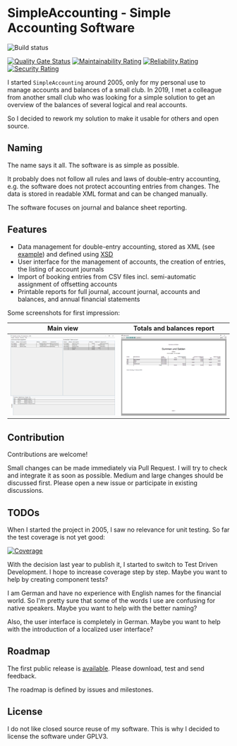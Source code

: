 # SimpleAccounting - Simple Accounting Software

![Build status](https://github.com/lg2de/SimpleAccounting/workflows/continous%20integration/badge.svg?branch=master)

[![Quality Gate Status](https://sonarcloud.io/api/project_badges/measure?project=lg2de_SimpleAccounting&metric=alert_status)](https://sonarcloud.io/dashboard?id=lg2de_SimpleAccounting)
[![Maintainability Rating](https://sonarcloud.io/api/project_badges/measure?project=lg2de_SimpleAccounting&metric=sqale_rating)](https://sonarcloud.io/dashboard?id=lg2de_SimpleAccounting)
[![Reliability Rating](https://sonarcloud.io/api/project_badges/measure?project=lg2de_SimpleAccounting&metric=reliability_rating)](https://sonarcloud.io/dashboard?id=lg2de_SimpleAccounting)
[![Security Rating](https://sonarcloud.io/api/project_badges/measure?project=lg2de_SimpleAccounting&metric=security_rating)](https://sonarcloud.io/dashboard?id=lg2de_SimpleAccounting)

I started `SimpleAccounting` around 2005, only for my personal use to manage accounts and balances of a small club.
In 2019, I met a colleague from another small club who was looking for a simple solution to get an overview of the balances of several logical and real accounts.

So I decided to rework my solution to make it usable for others and open source.

## Naming

The name says it all. The software is as simple as possible. 

It probably does not follow all rules and laws of double-entry accounting, e.g. the software does not protect accounting entries from changes.
The data is stored in readable XML format and can be changed manually.

The software focuses on journal and balance sheet reporting.

## Features

* Data management for double-entry accounting, stored as XML (see [example](./samples/sample.bxml)) and defined using [XSD](./docs/AccountingData.xsd)
* User interface for the management of accounts, the creation of entries, the listing of account journals
* Import of booking entries from CSV files incl. semi-automatic assignment of offsetting accounts
* Printable reports for full journal, account journal, accounts and balances, and annual financial statements

Some screenshots for first impression:

|Main view|Totals and balances report|
|-|-|
|<img src="./samples/MainView.png" alt="Main view" width="250" />|<img src="./samples/TotalsAndBalancesReport.png" alt="Totals and balances report" width="250" />|

## Contribution

Contributions are welcome!

Small changes can be made immediately via Pull Request. I will try to check and integrate it as soon as possible.
Medium and large changes should be discussed first. Please open a new issue or participate in existing discussions.

## TODOs

When I started the project in 2005, I saw no relevance for unit testing.
So far the test coverage is not yet good:

[![Coverage](https://sonarcloud.io/api/project_badges/measure?project=lg2de_SimpleAccounting&metric=coverage)](https://sonarcloud.io/dashboard?id=lg2de_SimpleAccounting)

With the decision last year to publish it, I started to switch to Test Driven Development.
I hope to increase coverage step by step. Maybe you want to help by creating component tests?

I am German and have no experience with English names for the financial world.
So I'm pretty sure that some of the words I use are confusing for native speakers.
Maybe you want to help with the better naming?

Also, the user interface is completely in German.
Maybe you want to help with the introduction of a localized user interface?

## Roadmap

The first public release is [available](https://github.com/lg2de/SimpleAccounting/releases).
Please download, test and send feedback.

The roadmap is defined by issues and milestones.

## License

I do not like closed source reuse of my software.
This is why I decided to license the software under GPLV3.
